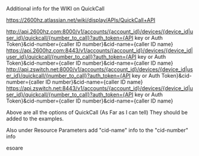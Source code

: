 Additional info for the WIKI on QuickCall

https://2600hz.atlassian.net/wiki/display/APIs/QuickCall+API

http://api.2600hz.com:8000/v1/accounts/{account_id}/devices/{device_id|user_id}/quickcall/{number_to_call}?auth_token={API key or Auth Token}&cid-number={caller ID number}&cid-name={caller ID name}
https://api.2600hz.com:8443/v1/accounts/{account_id}/devices/{device_id|user_id}/quickcall/{number_to_call}?auth_token={API key or Auth Token}&cid-number={caller ID number}&cid-name={caller ID name}
http://api.zswitch.net:8000/v1/accounts/{account_id}/devices/{device_id|user_id}/quickcall/{number_to_call}?auth_token={API key or Auth Token}&cid-number={caller ID number}&cid-name={caller ID name}
https://api.zswitch.net:8443/v1/accounts/{account_id}/devices/{device_id|user_id}/quickcall/{number_to_call}?auth_token={API key or Auth Token}&cid-number={caller ID number}&cid-name={caller ID name}

Above are all the options of QuickCall (As Far as I can tell) They should be added to the examples. 


Also under Resource Parameters add "cid-name" info to the "cid-number" info

esoare
